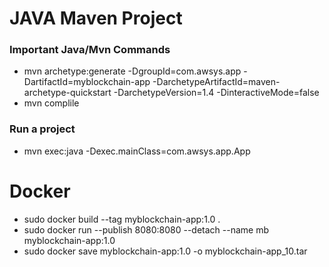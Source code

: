 # JAVA Maven Project

### Important Java/Mvn Commands
   * mvn archetype:generate -DgroupId=com.awsys.app -DartifactId=myblockchain-app -DarchetypeArtifactId=maven-archetype-quickstart -DarchetypeVersion=1.4 -DinteractiveMode=false
   * mvn complile
   
### Run a project
   * mvn exec:java -Dexec.mainClass=com.awsys.app.App

# Docker
   * sudo docker build --tag myblockchain-app:1.0 .
   * sudo docker run --publish 8080:8080 --detach --name mb myblockchain-app:1.0
   * sudo docker save myblockchain-app:1.0 -o myblockchain-app_10.tar


